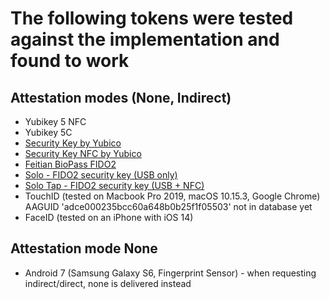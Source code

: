 # The following tokens were tested against the implementation and found to work

## Attestation modes (None, Indirect)

* Yubikey 5 NFC
* Yubikey 5C
* [Security Key by Yubico](https://support.yubico.com/support/solutions/articles/15000006900-security-key-by-yubico)
* [Security Key NFC by Yubico](https://support.yubico.com/support/solutions/articles/15000019469-security-key-nfc)
* [Feitian BioPass FIDO2](https://www.ftsafe.com/Products/FIDO/Bio)
* [Solo - FIDO2 security key (USB only)](https://solokeys.com/collections/all/products/solo)
* [Solo Tap - FIDO2 security key (USB + NFC)](https://solokeys.com/collections/all/products/solo-tap)
* TouchID (tested on Macbook Pro 2019, macOS 10.15.3, Google Chrome)
  AAGUID 'adce000235bcc60a648b0b25f1f05503' not in database yet
* FaceID (tested on an iPhone with iOS 14)

## Attestation mode None

* Android 7 (Samsung Galaxy S6, Fingerprint Sensor) - when requesting
  indirect/direct, none is delivered instead
